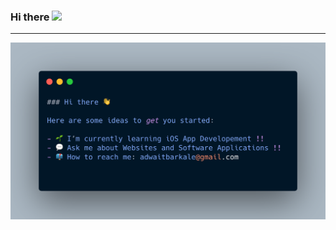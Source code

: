 <!--
**iadwait/iadwait** is a ✨ _special_ ✨ repository because its `README.md` (this file) appears on your GitHub profile.
-->

### Hi there <img src="https://github.com/TheDudeThatCode/TheDudeThatCode/blob/master/Assets/Hi.gif" width="29px">

---

![carbon](https://github.com/iadwait/iadwait/blob/master/assets/carbon.png)
